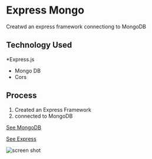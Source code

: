# Express Mongo

Creatwd an express framework connectiong to MongoDB

## Technology Used
*Express.js
* Mongo DB
* Cors

## Process
1. Created an Express Framework
2. connected to MongoDB

[See MongoDB](https://www.mongodb.com/)

[See Express](https://expressjs.com/)

![screen shot](https://www.rainforest-alliance.org/wp-content/uploads/2021/06/three-toed-sloth-teaser-1.jpg.optimal.jpg)